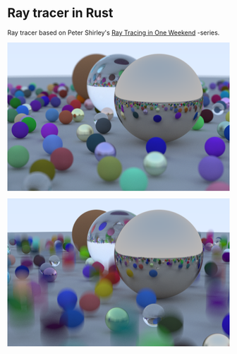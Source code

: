 # Ray tracer in Rust

Ray tracer based on Peter Shirley's [Ray Tracing in One Weekend](https://raytracing.github.io/) -series.

![Example](https://raw.githubusercontent.com/komu/weekend-raytracer/master/images/example.png)

![Example](https://raw.githubusercontent.com/komu/weekend-raytracer/master/images/example2.png)

